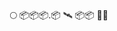 🌕 📦📦📦.📦 🛰️ 📦📦 📡⛵

<!---
- 👋 Hi, I’m @sleepybishop
- 👀 I’m interested in ...
- 🌱 I’m currently learning ...
- 💞️ I’m looking to collaborate on ...
- 📫 How to reach me ...


sleepybishop/sleepybishop is a ✨ special ✨ repository because its `README.md` (this file) appears on your GitHub profile.
You can click the Preview link to take a look at your changes.
--->
